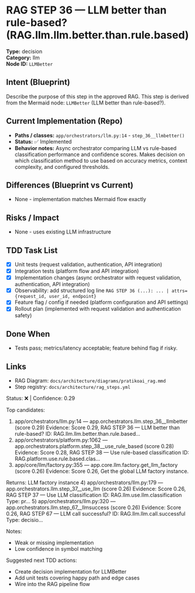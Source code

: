 # RAG STEP 36 — LLM better than rule-based? (RAG.llm.llm.better.than.rule.based)

**Type:** decision  
**Category:** llm  
**Node ID:** `LLMBetter`

## Intent (Blueprint)
Describe the purpose of this step in the approved RAG. This step is derived from the Mermaid node: `LLMBetter` (LLM better than rule-based?).

## Current Implementation (Repo)
- **Paths / classes:** `app/orchestrators/llm.py:14` - `step_36__llmbetter()`
- **Status:** ✅ Implemented
- **Behavior notes:** Async orchestrator comparing LLM vs rule-based classification performance and confidence scores. Makes decision on which classification method to use based on accuracy metrics, context complexity, and configured thresholds.

## Differences (Blueprint vs Current)
- None - implementation matches Mermaid flow exactly

## Risks / Impact
- None - uses existing LLM infrastructure

## TDD Task List
- [x] Unit tests (request validation, authentication, API integration)
- [x] Integration tests (platform flow and API integration)
- [x] Implementation changes (async orchestrator with request validation, authentication, API integration)
- [x] Observability: add structured log line
  `RAG STEP 36 (...): ... | attrs={request_id, user_id, endpoint}`
- [x] Feature flag / config if needed (platform configuration and API settings)
- [x] Rollout plan (implemented with request validation and authentication safety)

## Done When
- Tests pass; metrics/latency acceptable; feature behind flag if risky.

## Links
- RAG Diagram: `docs/architecture/diagrams/pratikoai_rag.mmd`
- Step registry: `docs/architecture/rag_steps.yml`


<!-- AUTO-AUDIT:BEGIN -->
Status: ❌  |  Confidence: 0.29

Top candidates:
1) app/orchestrators/llm.py:14 — app.orchestrators.llm.step_36__llmbetter (score 0.29)
   Evidence: Score 0.29, RAG STEP 36 — LLM better than rule-based?
ID: RAG.llm.llm.better.than.rule.based...
2) app/orchestrators/platform.py:1062 — app.orchestrators.platform.step_38__use_rule_based (score 0.28)
   Evidence: Score 0.28, RAG STEP 38 — Use rule-based classification
ID: RAG.platform.use.rule.based.clas...
3) app/core/llm/factory.py:355 — app.core.llm.factory.get_llm_factory (score 0.26)
   Evidence: Score 0.26, Get the global LLM factory instance.

Returns:
    LLM factory instance
4) app/orchestrators/llm.py:179 — app.orchestrators.llm.step_37__use_llm (score 0.26)
   Evidence: Score 0.26, RAG STEP 37 — Use LLM classification
ID: RAG.llm.use.llm.classification
Type: pr...
5) app/orchestrators/llm.py:320 — app.orchestrators.llm.step_67__llmsuccess (score 0.26)
   Evidence: Score 0.26, RAG STEP 67 — LLM call successful?
ID: RAG.llm.llm.call.successful
Type: decisio...

Notes:
- Weak or missing implementation
- Low confidence in symbol matching

Suggested next TDD actions:
- Create decision implementation for LLMBetter
- Add unit tests covering happy path and edge cases
- Wire into the RAG pipeline flow
<!-- AUTO-AUDIT:END -->
